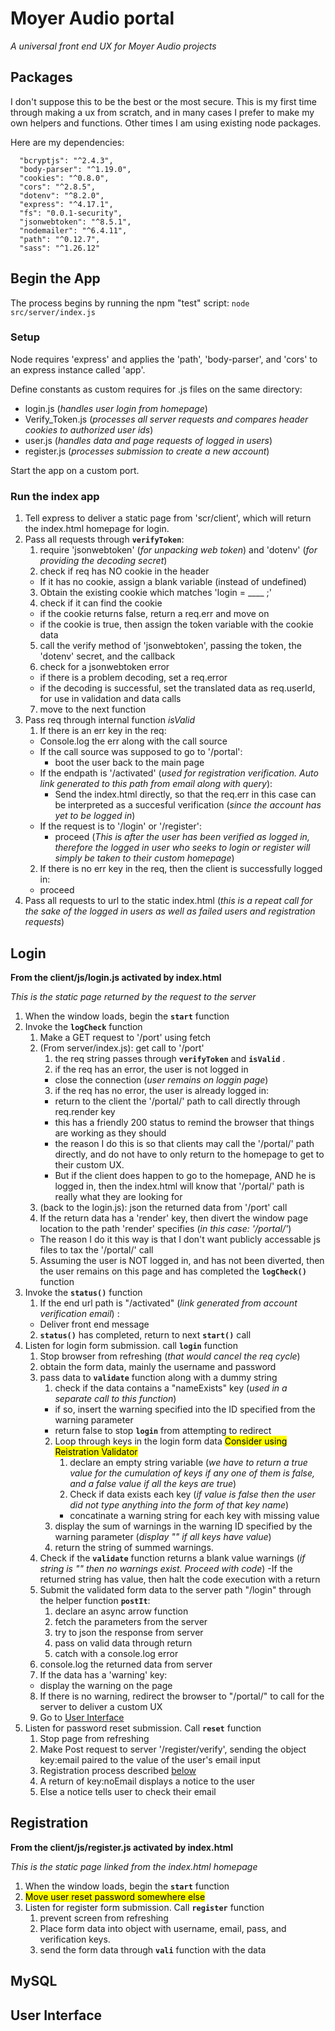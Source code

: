 # Moyer Audio portal
_A universal front end UX for Moyer Audio projects_

## Packages

I don't suppose this to be the best or the most secure. This is my first time through making a ux from scratch, and in many cases I prefer to make my own helpers and functions. Other times I am using existing node packages.

Here are my dependencies:
```
  "bcryptjs": "^2.4.3",
  "body-parser": "^1.19.0",
  "cookies": "^0.8.0",
  "cors": "^2.8.5",
  "dotenv": "^8.2.0",
  "express": "^4.17.1",
  "fs": "0.0.1-security",
  "jsonwebtoken": "^8.5.1",
  "nodemailer": "^6.4.11",
  "path": "^0.12.7",
  "sass": "^1.26.12"
```

## Begin the App

The process begins by running the npm "test" script: `node src/server/index.js`

### Setup

Node requires 'express' and applies the 'path', 'body-parser', and 'cors' to an express instance called 'app'.

Define constants as custom requires for .js files on the same directory:
- login.js (*handles user login from homepage*)
- Verify_Token.js (*processes all server requests and compares header cookies to authorized user ids*)
- user.js (*handles data and page requests of logged in users*)
- register.js (*processes submission to create a new account*)

Start the app on a custom port.

### Run the index app

1. Tell express to deliver a static page from 'scr/client', which will return the index.html homepage for login.
2. Pass all requests through __`verifyToken`__:
    1. require 'jsonwebtoken' (*for unpacking web token*) and 'dotenv' (*for providing the decoding secret*)
    2. check if req has NO cookie in the header
      - If it has no cookie, assign a blank variable (instead of undefined)
    3. Obtain the existing cookie which matches 'login = ____ ;'
    4. check if it can find the cookie
      - if the cookie returns false, return a req.err and move on
      - if the cookie is true, then assign the token variable with the cookie data
    5. call the verify method of 'jsonwebtoken', passing the token, the 'dotenv' secret, and the callback
    6. check for a jsonwebtoken error
      - if there is a problem decoding, set a req.error
      - if the decoding is successful, set the translated data as req.userId, for use in validation and data calls
    7. move to the next function
3. Pass req through internal function _isValid_
    1. If there is an err key in the req:
      - Console.log the err along with the call source
      - If the call source was supposed to go to '/portal':
        - boot the user back to the main page
      - If the endpath is '/activated' (*used for registration verification. Auto link generated to this path from email along with query*):
        - Send the index.html directly, so that the req.err in this case can be interpreted as a succesful verification (*since the account has yet to be logged in*)
      - If the request is to '/login' or '/register':
        - proceed (*This is after the user has been verified as logged in, therefore the logged in user who seeks to login or register will simply be taken to their custom homepage*)
    2. If there is no err key in the req, then the client is successfully logged in:
      - proceed
4. Pass all requests to url to the static index.html (*this is a repeat call for the sake of the logged in users as well as failed users and registration requests*)

## <a name="name"></a>Login
**From the client/js/login.js activated by index.html**

_This is the static page returned by the request to the server_

1. When the window loads, begin the __`start`__ function
2. Invoke the __`logCheck`__ function
    1. Make a GET request to '/port' using fetch
    2. (From server/index.js): get call to '/port'
        1. the req string passes through __`verifyToken`__ and __`isValid`__ .
        2. if the req has an error, the user is not logged in
          - close the connection (*user remains on loggin page*)
        3. if the req has no error, the user is already logged in:
          - return to the client the '/portal/' path to call directly through req.render key
          - this has a friendly 200 status to remind the browser that things are working as they should
          - the reason I do this is so that clients may call the '/portal/' path directly, and do not have to only return to the homepage to get to their custom UX.
          - But if the client does happen to go to the homepage, AND he is logged in, then the index.html will know that '/portal/' path is really what they are looking for
    3. (back to the login.js): json the returned data from '/port' call
    4. If the return data has a 'render' key, then divert the window page location to the path 'render' specifies (*in this case: '/portal/'*)
      - The reason I do it this way is that I don't want publicly accessable js files to tax the '/portal/' call
    5. Assuming the user is NOT logged in, and has not been diverted, then the user remains on this page and has completed the __`logCheck()`__ function
3. Invoke the __`status()`__ function
    1. If the end url path is "/activated" (*link generated from account verification email*) :
      - Deliver front end message
    2. __`status()`__ has completed, return to next __`start()`__ call
4. Listen for login form submission. call __`login`__ function
    1. Stop browser from refreshing (*that would cancel the req cycle*)
    2. obtain the form data, mainly the username and password
    3. pass data to __`validate`__ function along with a dummy string
        1. check if the data contains a "nameExists" key (*used in a separate call to this function*)
          - if so, insert the warning specified into the ID specified from the warning parameter
          - return false to stop __`login`__ from attempting to redirect
        2. Loop through keys in the login form data <mark>Consider using Reistration Validator</mark>  
            1. declare an empty string variable (*we have to return a true value for the cumulation of keys if any one of them is false, and a false value if all the keys are true*)
            2. Check if data exists each key (*if value is false then the user did not type anything into the form of that key name*)
              - concatinate a warning string for each key with missing value
        3. display the sum of warnings in the warning ID specified by the warning parameter (*display "" if all keys have value*)
        4. return the string of summed warnings.
    4. Check if the __`validate`__ function returns a blank value warnings (*if string is "" then no warnings exist. Proceed with code*)
      -If the returned string has value, then halt the code execution with a return
    5. Submit the validated form data to the server path "/login" through the helper function __`postIt`__:
        1. declare an async arrow function
        2. fetch the parameters from the server
        3. try to json the response from server
        4. pass on valid data through return
        5. catch with a console.log error
    6. console.log the returned data from server
    7. If the data has a 'warning' key:
      - display the warning on the page
    8. If there is no warning, redirect the browser to  "/portal/" to call for the server to deliver a custom UX
    9. Go to [User Interface](#user-interface)
5. Listen for password reset submission. Call __`reset`__ function
    1. Stop page from refreshing
    2. Make Post request to server '/register/verify', sending the object key:email paired to the value of the user's email input
    3. Registration process described [below](#Registration)
    4. A return of key:noEmail displays a notice to the user
    5. Else a notice tells user to check their email

## <a name="Registration"></a>Registration
**From the client/js/register.js activated by index.html**

_This is the static page linked from the index.html homepage_

1. When the window loads, begin the __`start`__ function
2. <mark>Move user reset password somewhere else</mark>
3. Listen for register form submission. Call __`register`__ function
    1. prevent screen from refreshing
    2. Place form data into object with username, email, pass, and verification keys.
    3. send the form data through __`vali`__ function with the data 

## <a name="mysql"></a>MySQL

## <a name="user-interface"></a>User Interface
